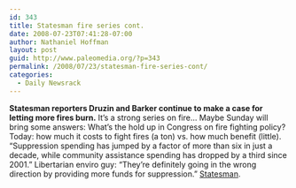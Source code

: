 ```yaml
---
id: 343
title: Statesman fire series cont.
date: 2008-07-23T07:41:28-07:00
author: Nathaniel Hoffman
layout: post
guid: http://www.paleomedia.org/?p=343
permalink: /2008/07/23/statesman-fire-series-cont/
categories:
  - Daily Newsrack
---
```

**Statesman reporters Druzin and Barker continue to make a case for letting more fires burn.** It&#8217;s a strong series on fire&#8230; Maybe Sunday will bring some answers: What&#8217;s the hold up in Congress on fire fighting policy? Today: how much it costs to fight fires (a ton) vs. how much benefit (little). &#8220;Suppression spending has jumped by a factor of more than six in just a decade, while community assistance spending has dropped by a third since 2001.&#8221; Libertarian enviro guy: &#8220;They&#8217;re definitely going in the wrong direction by providing more funds for suppression.&#8221; [Statesman](http://www.idahostatesman.com/localnews/story/449460.html).